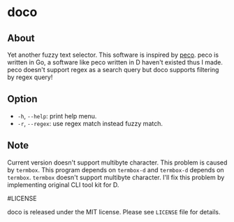 # doco

## About

Yet another fuzzy text selector.
This software is inspired by [peco](https://github.com/peco/peco).
peco is written in Go, a software like peco written in D haven't existed thus I made.
peco doesn't support regex as a search query but doco supports filtering by regex query!

## Option

* `-h`, `--help`: print help menu.
* `-r`, `--regex`: use regex match instead fuzzy match.

## Note

Current version doesn't support multibyte character.
This problem is caused by `termbox`.
This program depends on `termbox-d` and `termbox-d` depends on `termbox`.
`termbox` doesn't support multibyte character.
I'll fix this problem by implementing original CLI tool kit for D.

#LICENSE

doco is released under the MIT license.
Please see `LICENSE` file for details.
